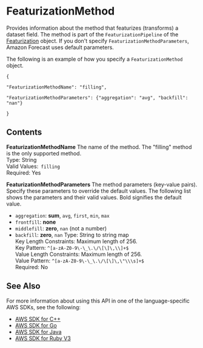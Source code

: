 # FeaturizationMethod<a name="API_FeaturizationMethod"></a>

Provides information about the method that featurizes \(transforms\) a dataset field\. The method is part of the `FeaturizationPipeline` of the [Featurization](API_Featurization.md) object\. If you don't specify `FeaturizationMethodParameters`, Amazon Forecast uses default parameters\.

The following is an example of how you specify a `FeaturizationMethod` object\.

 `{` 

 `"FeaturizationMethodName": "filling",` 

 `"FeaturizationMethodParameters": {"aggregation": "avg", "backfill": "nan"}` 

 `}` 

## Contents<a name="API_FeaturizationMethod_Contents"></a>

 **FeaturizationMethodName**   <a name="forecast-Type-FeaturizationMethod-FeaturizationMethodName"></a>
The name of the method\. The "filling" method is the only supported method\.  
Type: String  
Valid Values:` filling`   
Required: Yes

 **FeaturizationMethodParameters**   <a name="forecast-Type-FeaturizationMethod-FeaturizationMethodParameters"></a>
The method parameters \(key\-value pairs\)\. Specify these parameters to override the default values\. The following list shows the parameters and their valid values\. Bold signifies the default value\.  
+  `aggregation`: **sum**, `avg`, `first`, `min`, `max` 
+  `frontfill`: **none** 
+  `middlefill`: **zero**, `nan` \(not a number\)
+  `backfill`: **zero**, `nan` 
Type: String to string map  
Key Length Constraints: Maximum length of 256\.  
Key Pattern: `^[a-zA-Z0-9\-\_\.\/\[\]\,\\]+$`   
Value Length Constraints: Maximum length of 256\.  
Value Pattern: `^[a-zA-Z0-9\-\_\.\/\[\]\,\"\\\s]+$`   
Required: No

## See Also<a name="API_FeaturizationMethod_SeeAlso"></a>

For more information about using this API in one of the language\-specific AWS SDKs, see the following:
+  [AWS SDK for C\+\+](https://docs.aws.amazon.com/goto/SdkForCpp/forecast-2018-06-26/FeaturizationMethod) 
+  [AWS SDK for Go](https://docs.aws.amazon.com/goto/SdkForGoV1/forecast-2018-06-26/FeaturizationMethod) 
+  [AWS SDK for Java](https://docs.aws.amazon.com/goto/SdkForJava/forecast-2018-06-26/FeaturizationMethod) 
+  [AWS SDK for Ruby V3](https://docs.aws.amazon.com/goto/SdkForRubyV3/forecast-2018-06-26/FeaturizationMethod) 